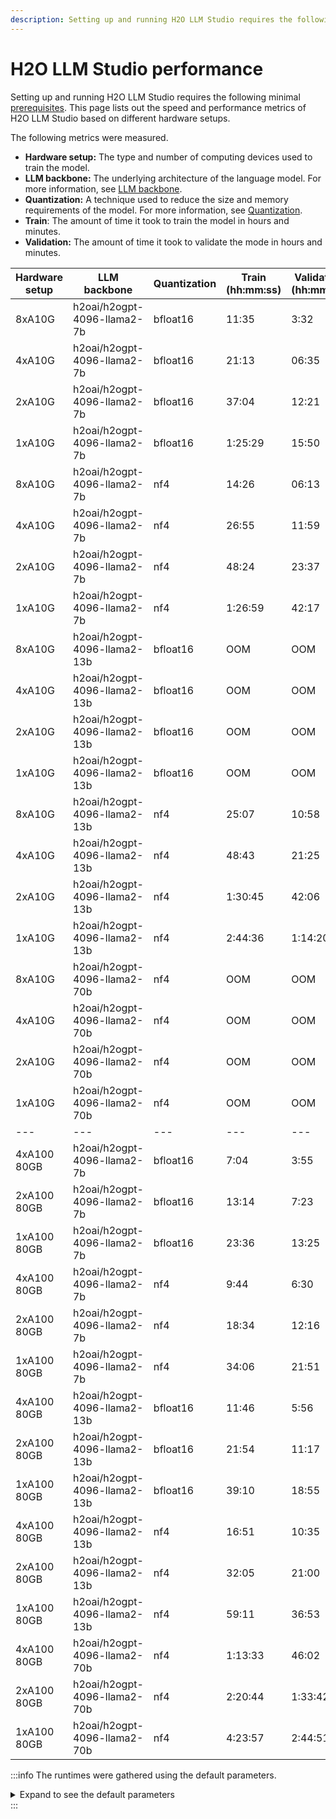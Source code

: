 ```yaml
---
description: Setting up and running H2O LLM Studio requires the following minimal prerequisites. This page lists out the speed and performance metrics of H2O LLM Studio based on different hardware setups.
---
```

# H2O LLM Studio performance

Setting up and running H2O LLM Studio requires the following minimal [prerequisites](set-up-llm-studio.md#prerequisites). This page lists out the speed and performance metrics of H2O LLM Studio based on different hardware setups.

The following metrics were measured. 

- **Hardware setup:** The type and number of computing devices used to train the model.
- **LLM backbone:** The underlying architecture of the language model. For more information, see [LLM backbone](concepts.md#llm-backbone).
- **Quantization:** A technique used to reduce the size and memory requirements of the model. For more information, see [Quantization](concepts.md#quantization).
- **Train**: The amount of time it took to train the model in hours and minutes.
- **Validation:** The amount of time it took to validate the mode in hours and minutes. 

| Hardware setup | LLM backbone | Quantization | Train (hh:mm:ss)| Validation (hh:mm:ss) |
|---|---|---|---|---|
| 8xA10G | h2oai/h2ogpt-4096-llama2-7b | bfloat16 | 11:35 | 3:32 |
| 4xA10G | h2oai/h2ogpt-4096-llama2-7b | bfloat16 | 21:13 | 06:35 |
| 2xA10G | h2oai/h2ogpt-4096-llama2-7b | bfloat16 | 37:04 | 12:21 |
| 1xA10G | h2oai/h2ogpt-4096-llama2-7b | bfloat16 | 1:25:29 | 15:50 |
| 8xA10G | h2oai/h2ogpt-4096-llama2-7b | nf4 | 14:26 | 06:13 |
| 4xA10G | h2oai/h2ogpt-4096-llama2-7b | nf4 | 26:55 | 11:59 |
| 2xA10G | h2oai/h2ogpt-4096-llama2-7b | nf4 | 48:24 | 23:37 |
| 1xA10G | h2oai/h2ogpt-4096-llama2-7b | nf4 | 1:26:59 | 42:17 |
| 8xA10G | h2oai/h2ogpt-4096-llama2-13b | bfloat16 | OOM | OOM |
| 4xA10G | h2oai/h2ogpt-4096-llama2-13b | bfloat16 | OOM | OOM |
| 2xA10G | h2oai/h2ogpt-4096-llama2-13b | bfloat16 | OOM | OOM |
| 1xA10G | h2oai/h2ogpt-4096-llama2-13b | bfloat16 | OOM | OOM |
| 8xA10G | h2oai/h2ogpt-4096-llama2-13b | nf4 | 25:07 | 10:58 |
| 4xA10G | h2oai/h2ogpt-4096-llama2-13b | nf4 | 48:43 | 21:25 |
| 2xA10G | h2oai/h2ogpt-4096-llama2-13b | nf4 | 1:30:45 | 42:06 |
| 1xA10G | h2oai/h2ogpt-4096-llama2-13b | nf4 | 2:44:36 | 1:14:20 |
| 8xA10G | h2oai/h2ogpt-4096-llama2-70b | nf4 | OOM | OOM |
| 4xA10G | h2oai/h2ogpt-4096-llama2-70b | nf4 | OOM | OOM |
| 2xA10G | h2oai/h2ogpt-4096-llama2-70b | nf4 | OOM | OOM |
| 1xA10G | h2oai/h2ogpt-4096-llama2-70b | nf4 | OOM | OOM |
|---|---|---|---|---|
| 4xA100 80GB | h2oai/h2ogpt-4096-llama2-7b | bfloat16 | 7:04 | 3:55 |
| 2xA100 80GB | h2oai/h2ogpt-4096-llama2-7b | bfloat16 | 13:14 | 7:23 |
| 1xA100 80GB | h2oai/h2ogpt-4096-llama2-7b | bfloat16 | 23:36 | 13:25 |
| 4xA100 80GB | h2oai/h2ogpt-4096-llama2-7b | nf4 | 9:44 | 6:30 |
| 2xA100 80GB | h2oai/h2ogpt-4096-llama2-7b | nf4 | 18:34 | 12:16 |
| 1xA100 80GB | h2oai/h2ogpt-4096-llama2-7b | nf4 | 34:06 | 21:51 |
| 4xA100 80GB | h2oai/h2ogpt-4096-llama2-13b | bfloat16 | 11:46 | 5:56 |
| 2xA100 80GB | h2oai/h2ogpt-4096-llama2-13b | bfloat16 | 21:54 | 11:17 |
| 1xA100 80GB | h2oai/h2ogpt-4096-llama2-13b | bfloat16 | 39:10 | 18:55 |
| 4xA100 80GB | h2oai/h2ogpt-4096-llama2-13b | nf4 | 16:51 | 10:35 |
| 2xA100 80GB | h2oai/h2ogpt-4096-llama2-13b | nf4 | 32:05 | 21:00 |
| 1xA100 80GB | h2oai/h2ogpt-4096-llama2-13b | nf4 | 59:11 | 36:53 |
| 4xA100 80GB | h2oai/h2ogpt-4096-llama2-70b | nf4 | 1:13:33 | 46:02 |
| 2xA100 80GB | h2oai/h2ogpt-4096-llama2-70b | nf4 | 2:20:44 | 1:33:42 |
| 1xA100 80GB | h2oai/h2ogpt-4096-llama2-70b | nf4 | 4:23:57 | 2:44:51 |

:::info
The runtimes were gathered using the default parameters. 

<details>
<summary>Expand to see the default parameters </summary>

```
architecture:
    backbone_dtype: int4
    gradient_checkpointing: true
    intermediate_dropout: 0.0
    pretrained: true
    pretrained_weights: ''
augmentation:
    random_parent_probability: 0.0
    skip_parent_probability: 0.0
    token_mask_probability: 0.0
dataset:
    add_eos_token_to_answer: true
    add_eos_token_to_prompt: true
    add_eos_token_to_system: true
    answer_column: output
    chatbot_author: H2O.ai
    chatbot_name: h2oGPT
    data_sample: 1.0
    data_sample_choice:
    - Train
    - Validation
    limit_chained_samples: false
    mask_prompt_labels: true
    parent_id_column: None
    personalize: false
    prompt_column:
    - instruction
    system_column: None
    text_answer_separator: <|answer|>
    text_prompt_start: <|prompt|>
    text_system_start: <|system|>
    train_dataframe: /data/user/oasst/train_full.pq
    validation_dataframe: None
    validation_size: 0.01
    validation_strategy: automatic
environment:
    compile_model: false
    find_unused_parameters: false
    gpus:
    - '0'
    - '1'
    - '2'
    - '3'
    - '4'
    - '5'
    - '6'
    - '7'
    huggingface_branch: main
    mixed_precision: true
    number_of_workers: 8
    seed: -1
    trust_remote_code: true
    use_fsdp: false
experiment_name: default-8-a10g
llm_backbone: h2oai/h2ogpt-4096-llama2-7b
logging:
    logger: None
    neptune_project: ''
output_directory: /output/...
prediction:
    batch_size_inference: 0
    do_sample: false
    max_length_inference: 256
    metric: BLEU
    metric_gpt_model: gpt-3.5-turbo-0301
    metric_gpt_template: general
    min_length_inference: 2
    num_beams: 1
    num_history: 4
    repetition_penalty: 1.2
    stop_tokens: ''
    temperature: 0.0
    top_k: 0
    top_p: 1.0
problem_type: text_causal_language_modeling
tokenizer:
    add_prompt_answer_tokens: false
    max_length: 512
    max_length_answer: 256
    max_length_prompt: 256
    padding_quantile: 1.0
training:
    batch_size: 2
    differential_learning_rate: 1.0e-05
    differential_learning_rate_layers: []
    drop_last_batch: true
    epochs: 1
    evaluate_before_training: false
    evaluation_epochs: 1.0
    grad_accumulation: 1
    gradient_clip: 0.0
    learning_rate: 0.0001
    lora: true
    use_dora: false
    lora_alpha: 16
    lora_dropout: 0.05
    lora_r: 4
    lora_target_modules: ''
    loss_function: TokenAveragedCrossEntropy
    optimizer: AdamW
    save_checkpoint: "last"
    schedule: Cosine
    train_validation_data: false
    warmup_epochs: 0.0
    weight_decay: 0.0
```
</details>
:::